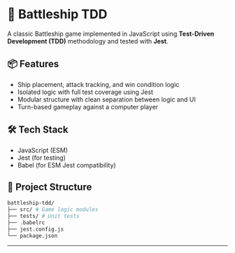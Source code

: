 # 🚢 Battleship TDD

A classic Battleship game implemented in JavaScript using **Test-Driven Development (TDD)** methodology and tested with **Jest**.

## 📦 Features
- Ship placement, attack tracking, and win condition logic
- Isolated logic with full test coverage using Jest
- Modular structure with clean separation between logic and UI
- Turn-based gameplay against a computer player

## 🛠️ Tech Stack
- JavaScript (ESM)
- Jest (for testing)
- Babel (for ESM Jest compatibility)

## 📁 Project Structure
```bash
battleship-tdd/
├── src/ # Game logic modules
├── tests/ # Unit tests
├── .babelrc
├── jest.config.js
└── package.json
```
---